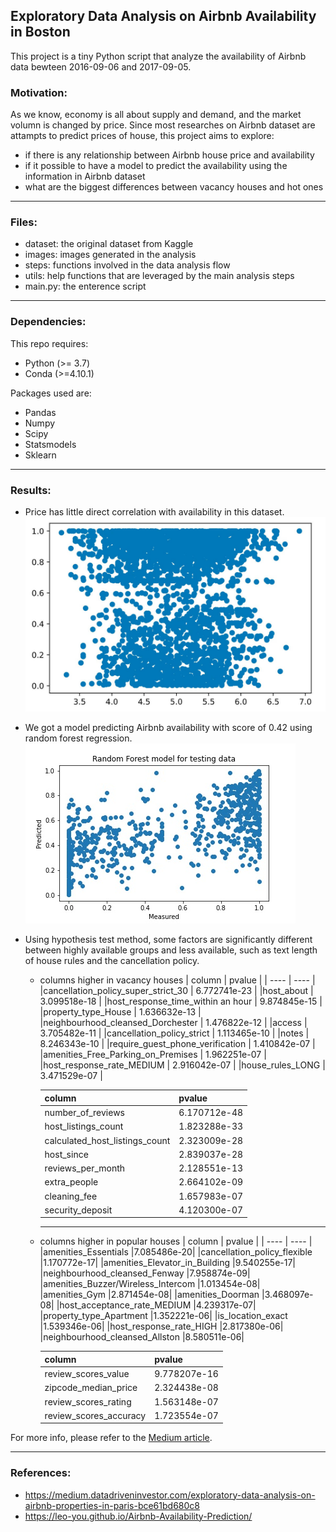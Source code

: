 ## Exploratory Data Analysis on Airbnb Availability in Boston
This project is a tiny Python script that analyze the availability of Airbnb data bewteen 2016-09-06 and 2017-09-05. 

### Motivation:
As we know, economy is all about supply and demand, and the market volumn is changed by price. Since most researches on Airbnb dataset are attampts to predict prices of house, this project aims to explore:
- if there is any relationship between Airbnb house price and availability
- if it possible to have a model to predict the availability using the information in Airbnb dataset
- what are the biggest differences between vacancy houses and hot ones

-----------

### Files:
- dataset: the original dataset from Kaggle
- images: images generated in the analysis
- steps: functions involved in the data analysis flow
- utils: help functions that are leveraged by the main analysis steps
- main.py: the enterence script

-----------

### Dependencies:
This repo requires:
- Python (>= 3.7)
- Conda (>=4.10.1)
  
Packages used are:
- Pandas
- Numpy
- Scipy
- Statsmodels
- Sklearn
  
-----------

### Results:
- Price has little direct correlation with availability in this dataset.
![exploration](https://github.com/cenkai88/data-exploration-Airbnb-Boston/blob/main/images/exploration.jpg?raw=true)

- We got a model predicting Airbnb availability with score of 0.42 using random forest regression.
![model](https://github.com/cenkai88/data-exploration-Airbnb-Boston/blob/main/images/model.jpg?raw=true)

- Using hypothesis test method, some factors are significantly different between highly available groups and less available, such as text length of house rules and the cancellation policy.

  - columns higher in vacancy houses
    | column  | pvalue  |
    |  ----  | ----  |
    |cancellation_policy_super_strict_30  |  6.772741e-23 |
    |host_about                            | 3.099518e-18 |
    |host_response_time_within an hour     | 9.874845e-15 |
    |property_type_House                   | 1.636632e-13 |
    |neighbourhood_cleansed_Dorchester     | 1.476822e-12 |
    |access                                | 3.705482e-11 |
    |cancellation_policy_strict            | 1.113465e-10 |
    |notes                                 | 8.246343e-10 |
    |require_guest_phone_verification      | 1.410842e-07 |
    |amenities_Free_Parking_on_Premises    | 1.962251e-07 |
    |host_response_rate_MEDIUM             | 2.916042e-07 |
    |house_rules_LONG                      | 3.471529e-07 |

    | column  | pvalue  |
    |  ----  | ----  |
    |number_of_reviews                 |6.170712e-48|
    |host_listings_count               |1.823288e-33|
    |calculated_host_listings_count    |2.323009e-28|
    |host_since                        |2.839037e-28|
    |reviews_per_month                 |2.128551e-13|
    |extra_people                      |2.664102e-09|
    |cleaning_fee                      |1.657983e-07|
    |security_deposit                  |4.120300e-07|

    -----------

  - columns higher in popular houses
    | column  | pvalue  |
    |  ----  | ----  |
    |amenities_Essentials                   |7.085486e-20|
    |cancellation_policy_flexible           |1.170772e-17|
    |amenities_Elevator_in_Building         |9.540255e-17|
    |neighbourhood_cleansed_Fenway          |7.958874e-09|
    |amenities_Buzzer/Wireless_Intercom     |1.013454e-08|
    |amenities_Gym                          |2.871454e-08|
    |amenities_Doorman                      |3.468097e-08|
    |host_acceptance_rate_MEDIUM            |4.239317e-07|
    |property_type_Apartment                |1.352221e-06|
    |is_location_exact                      |1.539346e-06|
    |host_response_rate_HIGH                |2.817380e-06|
    |neighbourhood_cleansed_Allston         |8.580511e-06|

    | column  | pvalue  |
    |  ----  | ----  |
    |review_scores_value          |9.778207e-16|
    |zipcode_median_price         |2.324438e-08|
    |review_scores_rating         |1.563148e-07|
    |review_scores_accuracy       |1.723554e-07|


For more info, please refer to the [Medium article](https://medium.com/p/500fb4b401c5).

-----------

### References:
- https://medium.datadriveninvestor.com/exploratory-data-analysis-on-airbnb-properties-in-paris-bce61bd680c8
- https://leo-you.github.io/Airbnb-Availability-Prediction/